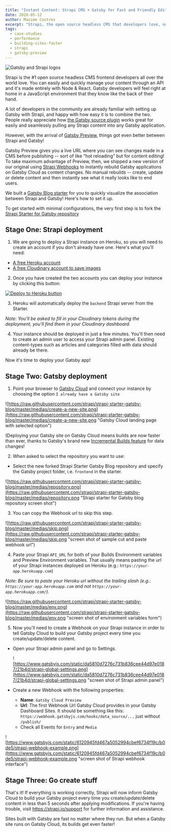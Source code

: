 ```yaml
---
title: "Instant Content: Strapi CMS + Gatsby for Fast and Friendly Editing"
date: 2020-05-12
author: Maxime Castres
excerpt: "Strapi, the open source headless CMS that developers love, now has a new Gatsby source plugin to help developers and content creators gain velocity in two different ways. Gatsby Preview now seamlessly integrates with Strapi for full hot-loading visibility so you can edit your site fast. Then Gatsby Incremental Builds means getting your changes live faster than ever before -- ten seconds or less!"
tags:
  - case-studies
  - performance
  - building-sites-faster
  - strapi
  - gatsby-preview
---
```


![](./gatsby_strapi.jpg "Gatsby and Strapi logos")

Strapi is the #1 open source headless CMS frontend developers all over the world love. You can easily and quickly manage your content through an API and it's made entirely with Node & React. Gatsby developers will feel right at home in a JavaScript environment that they know like the back of their hand.

A lot of developers in the community are already familiar with setting up Gatsby with Strapi, and happy with how easy it is to combine the two. People really appreciate how [the Gatsby source plugin](/packages/gatsby-source-strapi/) works great for easily and seamlessly pulling any Strapi content into any Gatsby application.

However, with the arrival of [Gatsby Preview](https://www.gatsbyjs.com/preview/), things got even better between Strapi and Gatsby!

Gatsby Preview gives you a live URL where you can see changes made in a CMS before publishing -- sort of like “hot reloading” but for content editing! To take maximum advantage of Preview, then, we shipped a new version of our original using [Strapi Webhooks](https://strapi.io/blog/webhooks) to instantly rebuild Gatsby applications on Gatsby Cloud as content changes. No manual rebuilds -- create, update or delete content and then instantly see what it really looks like to end users.

We built a [Gatsby Blog starter](https://github.com/strapi/strapi-starter-gatsby-blog) for you to quickly visualize the association between Strapi and Gatsby! Here's how to set it up.

To get started with minimal configurations, the very first step is to fork the [Strapi Starter for Gatsby repository](https://github.com/strapi/strapi-starter-gatsby-blog)

## Stage One: Strapi deployment

1. We are going to deploy a Strapi instance on Heroku, so you will need to create an account if you don't already have one. Here's what you'll need:

- [A free Heroku account](https://signup.heroku.com/)
- [A free Cloudinary account to save images](https://cloudinary.com/users/register/free)

2. Once you have created the two accounts you can deploy your instance by clicking this button:

[![Deploy to Heroku button](https://www.herokucdn.com/deploy/button.svg)](https://heroku.com/deploy?template=https://github.com/strapi/strapi-starter-gatsby-blog "clickable button for deploying to Heroku")

3. Heroku will automatically deploy the `backend` Strapi server from the Starter.

_Note: You'll be asked to fill in your Cloudinary tokens during the deployment, you'll find them in your Cloudinary dashboard._

4. Your instance should be deployed in just a few minutes. You'll then need to create an admin user to access your Strapi admin panel. Existing content-types such as articles and categories filled with data should already be there.

Now it's time to deploy your Gatsby app!

## Stage Two: Gatsby deployment

1. Point your browser to [Gatsby Cloud](https://www.gatsbyjs.com/dashboard/sites/create) and connect your instance by choosing the option `I already have a Gatsby site`

![https://raw.githubusercontent.com/strapi/strapi-starter-gatsby-blog/master/medias/create-a-new-site.png](https://raw.githubusercontent.com/strapi/strapi-starter-gatsby-blog/master/medias/create-a-new-site.png "Gatsby Cloud landing page with selected option")

(Deploying your Gatsby site on Gatsby Cloud means builds are now faster than ever, thanks to Gatsby's brand new [Incremental Builds feature](/blog/2020-04-22-announcing-incremental-builds/) for data changes!

2. When asked to select the repository you want to use:

- Select the new forked Strapi Starter Gatsby Blog repository and specify the Gatsby project folder, i.e. `frontend` in the starter.

![https://raw.githubusercontent.com/strapi/strapi-starter-gatsby-blog/master/medias/repository.png](https://raw.githubusercontent.com/strapi/strapi-starter-gatsby-blog/master/medias/repository.png "Strapi starter for Gatsby blog repository screen shot")

3. You can copy the Webhook url to skip this step.

![https://raw.githubusercontent.com/strapi/strapi-starter-gatsby-blog/master/medias/skip.png](https://raw.githubusercontent.com/strapi/strapi-starter-gatsby-blog/master/medias/skip.png "screen shot of sample cut and paste webhook url")

4. Paste your Strapi `API_URL` for both of your Builds Environment variables and Preview Environment variables. That usually means pasting the url of your Strapi instances deployed on Heroku (e.g.: `https://your-app.herokuapp.com`)

_Note: Be sure to paste your Heroku url without the trailing slash (e.g.: `https://your-app.herokuapp.com` and not `https://your-app.herokuapp.com/`)._

![https://raw.githubusercontent.com/strapi/strapi-starter-gatsby-blog/master/medias/env.png](https://raw.githubusercontent.com/strapi/strapi-starter-gatsby-blog/master/medias/env.png "screen shot of environment variables form")

5. Now you'll need to create a Webhook on your Strapi instance in order to tell Gatsby Cloud to build your Gatsby project every time you create/update/delete content.

- Open your Strapi admin panel and go to Settings.

  ![https://www.gatsbyjs.com/static/da5810d7276c731b836cee44d97e0187/21b4d/strapi-global-settings.png](https://www.gatsbyjs.com/static/da5810d7276c731b836cee44d97e0187/21b4d/strapi-global-settings.png "screen shot of Strapi admin panel")

- Create a new Webhook with the following properties:
  - **Name**: `Gatsby Cloud Preview`
  - **Url**: The first Webhook Url Gatsby Cloud provides in your Gatsby Dashboard Sites. It should be something like this: `https://webhook.gatsbyjs.com/hooks/data_source/...` just without `/publish/`
  - Check all Events for `Entry` and `Media`

![https://www.gatsbyjs.com/static/6120945fd467a5052994cbef6734f19c/b0de5/strapi-webhook-example.png](https://www.gatsbyjs.com/static/6120945fd467a5052994cbef6734f19c/b0de5/strapi-webhook-example.png "screen shot of Strapi webhook interface")

## Stage Three: Go create stuff

That's it! If everything is working correctly, Strapi will now inform Gatsby Cloud to build your Gatsby project every time you create/update/delete content in less than 5 seconds after applying modifications. If you're having trouble, visit https://strapi.io/support for further information and assistance.

<CloudCallout>
  Sites built with Gatsby are fast no matter where they run. But when a Gatsby
  site runs on Gatsby Cloud, its builds get even faster!
</CloudCallout>

